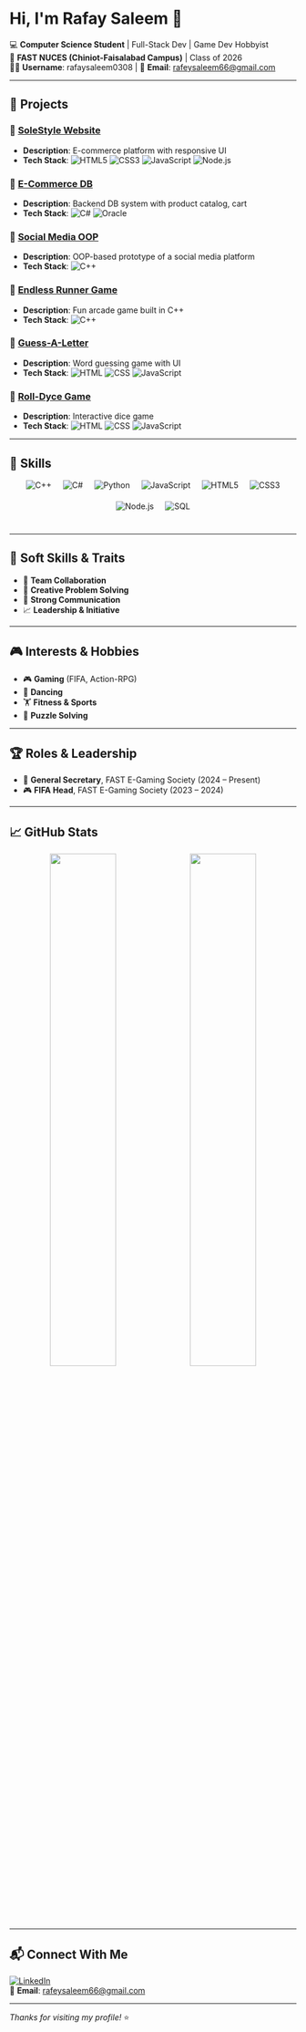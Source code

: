 # Hi, I'm Rafay Saleem 👋

💻 **Computer Science Student** | Full-Stack Dev | Game Dev Hobbyist  
📍 **FAST NUCES (Chiniot-Faisalabad Campus)** | Class of 2026  
👨‍💻 **Username**: rafaysaleem0308 | 📧 **Email**: rafeysaleem66@gmail.com  

---

## 🚀 Projects

### 🌟 [SoleStyle Website](https://github.com/rafaysaleem0308/SoleStyle_Website)
- **Description**: E-commerce platform with responsive UI
- **Tech Stack**:
  <img src="https://img.shields.io/badge/-HTML5-E34F26?logo=html5&logoColor=white" alt="HTML5" style="max-width: 140px;" />
  <img src="https://img.shields.io/badge/-CSS3-1572B6?logo=css3&logoColor=white" alt="CSS3" style="max-width: 140px;" />
  <img src="https://img.shields.io/badge/-JavaScript-F7DF1E?logo=javascript&logoColor=black" alt="JavaScript" style="max-width: 140px;" />
  <img src="https://img.shields.io/badge/-Node.js-339933?logo=nodedotjs&logoColor=white" alt="Node.js" style="max-width: 140px;" />

### 🌟 [E-Commerce DB](https://github.com/rafaysaleem0308/E-Commerce-Database)
- **Description**: Backend DB system with product catalog, cart
- **Tech Stack**:
  <img src="https://img.shields.io/badge/-C%23-239120?logo=c-sharp&logoColor=white" alt="C#" style="max-width: 140px;" />
  <img src="https://img.shields.io/badge/-Oracle-F80000?logo=oracle&logoColor=white" alt="Oracle" style="max-width: 140px;" />

### 🌟 [Social Media OOP](https://github.com/rafaysaleem0308/Social-Media-OOP-)
- **Description**: OOP-based prototype of a social media platform
- **Tech Stack**:
  <img src="https://img.shields.io/badge/-C++-00599C?logo=cplusplus&logoColor=white" alt="C++" style="max-width: 140px;" />

### 🌟 [Endless Runner Game](https://github.com/rafaysaleem0308/Endless-Runner-Game)
- **Description**: Fun arcade game built in C++
- **Tech Stack**:
  <img src="https://img.shields.io/badge/-C++-00599C?logo=cplusplus&logoColor=white" alt="C++" style="max-width: 140px;" />

### 🌟 [Guess-A-Letter](https://github.com/rafaysaleem0308/Guess-A-Letter)
- **Description**: Word guessing game with UI
- **Tech Stack**:
  <img src="https://img.shields.io/badge/-HTML-E34F26?logo=html5&logoColor=white" alt="HTML" style="max-width: 140px;" />
  <img src="https://img.shields.io/badge/-CSS-1572B6?logo=css3&logoColor=white" alt="CSS" style="max-width: 140px;" />
  <img src="https://img.shields.io/badge/-JavaScript-F7DF1E?logo=javascript&logoColor=black" alt="JavaScript" style="max-width: 140px;" />

### 🌟 [Roll-Dyce Game](https://github.com/rafaysaleem0308/Roll-Dyce-Game)
- **Description**: Interactive dice game
- **Tech Stack**:
  <img src="https://img.shields.io/badge/-HTML-E34F26?logo=html5&logoColor=white" alt="HTML" style="max-width: 140px;" />
  <img src="https://img.shields.io/badge/-CSS-1572B6?logo=css3&logoColor=white" alt="CSS" style="max-width: 140px;" />
  <img src="https://img.shields.io/badge/-JavaScript-F7DF1E?logo=javascript&logoColor=black" alt="JavaScript" style="max-width: 140px;" />

---

## 🧠 Skills

<div style="display: flex; flex-wrap: wrap; gap: 20px; justify-content: center; margin-bottom: 40px;">
  
  <img src="https://img.shields.io/badge/C++-00599C?style=flat-square&logo=cplusplus&logoColor=white" alt="C++" title="C++" style="max-width: 140px;" />
  
  <img src="https://img.shields.io/badge/C%23-239120?style=flat-square&logo=c-sharp&logoColor=white" alt="C#" title="C#" style="max-width: 140px;" />
  
  <img src="https://img.shields.io/badge/Python-3776AB?style=flat-square&logo=python&logoColor=white" alt="Python" title="Python" style="max-width: 140px;" />
  
  <img src="https://img.shields.io/badge/JavaScript-F7DF1E?style=flat-square&logo=javascript&logoColor=black" alt="JavaScript" title="JavaScript" style="max-width: 140px;" />
  
  <img src="https://img.shields.io/badge/HTML5-E34F26?style=flat-square&logo=html5&logoColor=white" alt="HTML5" title="HTML5" style="max-width: 140px;" />
  
  <img src="https://img.shields.io/badge/CSS3-1572B6?style=flat-square&logo=css3&logoColor=white" alt="CSS3" title="CSS3" style="max-width: 140px;" />
  
  <img src="https://img.shields.io/badge/Node.js-339933?style=flat-square&logo=nodedotjs&logoColor=white" alt="Node.js" title="Node.js" style="max-width: 140px;" />
  
  <img src="https://img.shields.io/badge/SQL-4479A1?style=flat-square&logo=postgresql&logoColor=white" alt="SQL" title="SQL" style="max-width: 140px;" />
</div>

---

## 🧩 Soft Skills & Traits

- 🤝 **Team Collaboration**
- 🧠 **Creative Problem Solving**
- 💬 **Strong Communication**
- 📈 **Leadership & Initiative**

---

## 🎮 Interests & Hobbies

- 🎮 **Gaming** (FIFA, Action-RPG)
- 💃 **Dancing**
- 🏋️ **Fitness & Sports**
- 🧠 **Puzzle Solving**

---

## 🏆 Roles & Leadership

- 🏅 **General Secretary**, FAST E-Gaming Society (2024 – Present)  
- 🎮 **FIFA Head**, FAST E-Gaming Society (2023 – 2024)

---

## 📈 GitHub Stats

<p align="center">
  <img src="https://github-readme-stats.vercel.app/api?username=rafaysaleem0308&show_icons=true&theme=default&hide_title=true" width="48%" />
  <img src="https://github-readme-streak-stats.herokuapp.com/?user=rafaysaleem0308&theme=default" width="48%" />
</p>

---

## 📬 Connect With Me

[![LinkedIn](https://img.shields.io/badge/-LinkedIn-0077B5?style=flat-square&logo=linkedin&logoColor=white)](https://linkedin.com/in/rafaysaleem)  
📧 **Email**: rafeysaleem66@gmail.com

---

_Thanks for visiting my profile!_ ⭐
